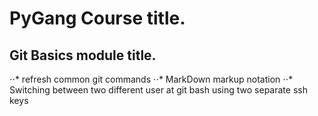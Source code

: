 # PyGang Course title.
## Git Basics module title.
⋅⋅* refresh common git commands
⋅⋅* MarkDown markup notation
⋅⋅* Switching between two different user at git bash using two separate ssh keys